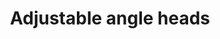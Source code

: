 --- 
title  : "Adjustable angle heads "
category   : "Tooling technology"
headline   : " "
short_desc   : "BENZ adjustable angle heads with manual or automatically adjustable angles for flexible machining. "
long_desc   : " BENZ swivel heads with manual or automatically adjustable A-axis angles for flexible workpiece machining. "
img   : "/images/holz-schwenkkoepfe.png"
series : "/benz/wood/woodtoolingtechnologies/"
link : "adjustableangleheads"
---